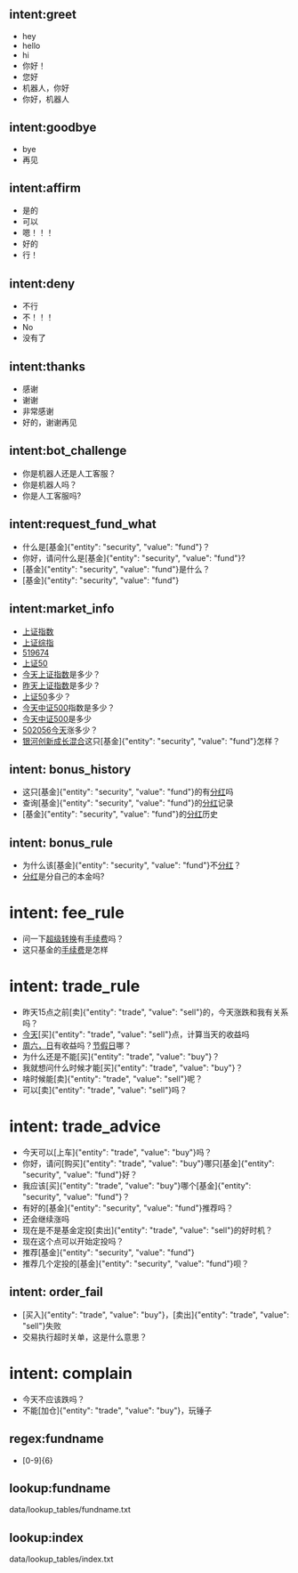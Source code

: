 ## intent:greet
- hey
- hello
- hi
- 你好！
- 您好
- 机器人，你好
- 你好，机器人

## intent:goodbye
- bye
- 再见

## intent:affirm
- 是的
- 可以
- 嗯！！！
- 好的
- 行！

## intent:deny
- 不行
- 不！！！
- No
- 没有了

## intent:thanks
- 感谢
- 谢谢
- 非常感谢
- 好的，谢谢再见

## intent:bot_challenge
- 你是机器人还是人工客服？
- 你是机器人吗？
- 你是人工客服吗?

## intent:request_fund_what
- 什么是[基金]{"entity": "security", "value": "fund"}？
- 你好，请问什么是[基金]{"entity": "security", "value": "fund"}?
- [基金]{"entity": "security", "value": "fund"}是什么？
- [基金]{"entity": "security", "value": "fund"}

## intent:market_info
- [上证指数](index)
- [上证综指](index)
- [519674](fundname)
- [上证50](index)
- [今天](date)[上证指数](index)是多少？
- [昨天](date)[上证指数](index)是多少？
- [上证50](index)多少？
- [今天](date)[中证500](index)指数是多少？
- [今天](date)[中证500](index)是多少
- [502056](fundname)[今天](date)涨多少？
- [银河创新成长混合](fundname)这只[基金]{"entity": "security", "value": "fund"}怎样？

## intent: bonus_history    <!--分红记录-->
- 这只[基金]{"entity": "security", "value": "fund"}的有[分红](bonus)吗
- 查询[基金]{"entity": "security", "value": "fund"}的[分红](bonus)记录
- [基金]{"entity": "security", "value": "fund"}的[分红](bonus)历史

## intent: bonus_rule      <!--分红规则-->
- 为什么该[基金]{"entity": "security", "value": "fund"}不[分红](bonus)？
- [分红](bonus)是分自己的本金吗?


# intent: fee_rule          <!--手续费规则-->
- 问一下[超级转换](super_convert)有[手续费](fee)吗？
- 这只基金的[手续费](fee)是怎样


# intent: trade_rule    <!--交易规则-->
- 昨天15点之前[卖]{"entity": "trade", "value": "sell"}的，今天涨跌和我有关系吗？
- [今天](date)[买]{"entity": "trade", "value": "sell"}点，计算当天的收益吗
- [周六，日](date)有收益吗？[节假日](date)哪？
- 为什么还是不能[买]{"entity": "trade", "value": "buy"}？
- 我就想问什么时候才能[买]{"entity": "trade", "value": "buy"}？
- 啥时候能[卖]{"entity": "trade", "value": "sell"}呢？
- 可以[卖]{"entity": "trade", "value": "sell"}吗？


# intent: trade_advice    <!--交易建议-->
- 今天可以[上车]{"entity": "trade", "value": "buy"}吗？
- 你好，请问[购买]{"entity": "trade", "value": "buy"}哪只[基金]{"entity": "security", "value": "fund"}好？
- 我应该[买]{"entity": "trade", "value": "buy"}哪个[基金]{"entity": "security", "value": "fund"}？
- 有好的[基金]{"entity": "security", "value": "fund"}推荐吗？
- 还会继续涨吗
- 现在是不是基金定投[卖出]{"entity": "trade", "value": "sell"}的好时机？
- 现在这个点可以开始定投吗？
- 推荐[基金]{"entity": "security", "value": "fund"}
- 推荐几个定投的[基金]{"entity": "security", "value": "fund"}呗？



## intent: order_fail
- [买入]{"entity": "trade", "value": "buy"}，[卖出]{"entity": "trade", "value": "sell"}失败
- 交易执行超时关单，这是什么意思？

# intent: complain  <!-- 抱怨 -->
- 今天不应该跌吗？
- 不能[加仓]{"entity": "trade", "value": "buy"}，玩锤子


## regex:fundname
- [0-9]{6}

## lookup:fundname
data/lookup_tables/fundname.txt

## lookup:index
data/lookup_tables/index.txt